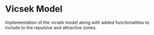 # Vicsek Model
Implementation of the vicsek model along with added functionalities to include to the repulsive and attractive zones.
